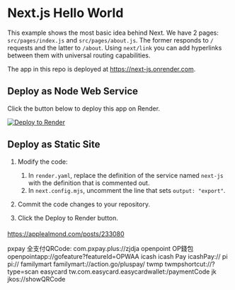 # Next.js Hello World


This example shows the most basic idea behind Next. We have 2 pages: `src/pages/index.js` and `src/pages/about.js`. The former responds to `/` requests and the latter to `/about`. Using `next/link` you can add hyperlinks between them with universal routing capabilities.

The app in this repo is deployed at https://next-js.onrender.com.

## Deploy as Node Web Service

Click the button below to deploy this app on Render.

[![Deploy to Render](https://render.com/images/deploy-to-render-button.svg)](https://render.com/deploy)


## Deploy as Static Site

1. Modify the code:
    1. In `render.yaml`, replace the definition of the service named `next-js` with the definition that is commented out.
    2. In `next.config.mjs`, uncomment the line that sets `output: "export"`.

2. Commit the code changes to your repository.

3. Click the Deploy to Render button.

####

https://applealmond.com/posts/233080

pxpay   全支付QRCode: com.pxpay.plus://zjdja
openpoint   OP錢包openpointapp://gofeature?featureId=OPWAA
icash   icash Pay icashPay://
pi  pi://
familymart  familymart://action.go/pluspay/
twmp    twmpshortcut://?type=scan
easycard    tw.com.easycard.easycardwallet:/paymentCode
jk  jkos://showQRCode